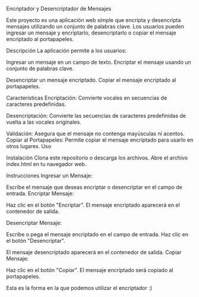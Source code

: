 Encriptador y Desencriptador de Mensajes

Este proyecto es una aplicación web simple que encripta y desencripta mensajes utilizando un conjunto de palabras clave. Los usuarios pueden ingresar un mensaje y encriptarlo, desencriptarlo o copiar el mensaje encriptado al portapapeles.

Descripción
La aplicación permite a los usuarios:

Ingresar un mensaje en un campo de texto.
Encriptar el mensaje usando un conjunto de palabras clave.

Desencriptar un mensaje encriptado.
Copiar el mensaje encriptado al portapapeles.

Características
Encriptación: Convierte vocales en secuencias de caracteres predefinidas.

Desencriptación: Convierte las secuencias de caracteres predefinidas de vuelta a las vocales originales.

Validación: Asegura que el mensaje no contenga mayúsculas ni acentos.
Copiar al Portapapeles: Permite copiar el mensaje encriptado para usarlo en otros lugares.
Uso

Instalación
Clona este repositorio o descarga los archivos.
Abre el archivo index.html en tu navegador web.

Instrucciones
Ingresar un Mensaje:

Escribe el mensaje que deseas encriptar o desencriptar en el campo de entrada.
Encriptar Mensaje:

Haz clic en el botón "Encriptar".
El mensaje encriptado aparecerá en el contenedor de salida.

Desencriptar Mensaje:

Escribe o pega el mensaje encriptado en el campo de entrada.
Haz clic en el botón "Desencriptar".

El mensaje desencriptado aparecerá en el contenedor de salida.
Copiar Mensaje:

Haz clic en el botón "Copiar".
El mensaje encriptado será copiado al portapapeles.

Esta es la forma en la que podemos utilizar el encriptador :)
